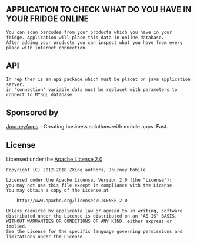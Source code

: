 ## APPLICATION TO CHECK WHAT DO YOU HAVE IN YOUR FRIDGE ONLINE
	You can scan barcodes from your products which you have in your fridge. Application will place this data in online database.
	After adding your products you can inspect what you have from every place with internet connection.
	
    
## API
	In rep ther is an api package which must be placet on java application server.
	in 'connection' variable data must be replacet with parameters to connect to MYSQL database
	
## Sponsored by

[JourneyApps][1] - Creating business solutions with mobile apps. Fast.


## License

Licensed under the [Apache License 2.0][7]

	Copyright (C) 2012-2018 ZXing authors, Journey Mobile

	Licensed under the Apache License, Version 2.0 (the "License");
	you may not use this file except in compliance with the License.
	You may obtain a copy of the License at

	    http://www.apache.org/licenses/LICENSE-2.0

	Unless required by applicable law or agreed to in writing, software
	distributed under the License is distributed on an "AS IS" BASIS,
	WITHOUT WARRANTIES OR CONDITIONS OF ANY KIND, either express or implied.
	See the License for the specific language governing permissions and
	limitations under the License.



[1]: http://journeyapps.com
[2]: https://github.com/zxing/zxing/
[3]: https://github.com/zxing/zxing/wiki/Scanning-Via-Intent
[4]: https://github.com/journeyapps/zxing-android-embedded/blob/2.x/README.md
[5]: zxing-android-embedded/src/com/google/zxing/integration/android/IntentIntegrator.java
[7]: http://www.apache.org/licenses/LICENSE-2.0
